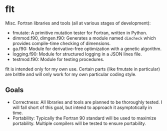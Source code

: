 # flt

Misc. Fortran libraries and tools (all at various stages of development):

- fmutate: A primitive mutation tester for Fortran, written in Python.
- dimmod.f90, dimgen.f90: Generates a module named `dimcheck` which provides compile-time checking of dimensions.
- ga.f90: Module for derivative-free optimization with a genetic algorithm.
- logging.f90: Module for structured logging in a JSON lines file.
- testmod.f90: Module for testing procedures.

flt is intended only for my own use. Certain parts (like fmutate in particular) are brittle and will only work for my own particular coding style.

## Goals

- Correctness: All libraries and tools are planned to be thoroughly tested. I will fall short of this goal, but intend to approach it asymptotically in time.
- Portability: Typically the Fortran 90 standard will be used to maximize portability. Multiple compilers will be tested to ensure portability.
